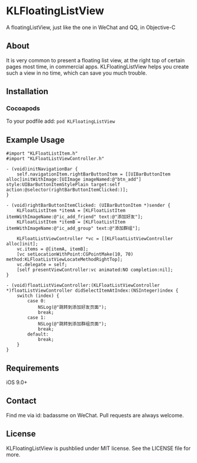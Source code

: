 # KLFloatingListView
A floatingListView, just like the one in WeChat and QQ, in Objective-C

## About
It is very common to present a floating list view, at the right top of certain pages most time, in commercial apps. KLFloatingListView helps you create such a view in no time, which can save you much trouble.

## Installation
### Cocoapods
To your podfile add:
`pod KLFloatingListView`

## Example Usage
```
#import "KLFloatListItem.h"
#import "KLFloatListViewController.h"
```
```
- (void)initNavigationBar {
    self.navigationItem.rightBarButtonItem = [[UIBarButtonItem alloc]initWithImage:[UIImage imageNamed:@"btn_add"] style:UIBarButtonItemStylePlain target:self action:@selector(rightBarButtonItemClicked:)];
}

- (void)rightBarButtonItemClicked: (UIBarButtonItem *)sender {
    KLFloatListItem *itemA = [KLFloatListItem itemWithImageName:@"ic_add_friend" text:@"添加好友"];
    KLFloatListItem *itemB = [KLFloatListItem itemWithImageName:@"ic_add_group" text:@"添加群组"];
    
    KLFloatListViewController *vc = [[KLFloatListViewController alloc]init];
    vc.items = @[itemA, itemB];
    [vc setLocationWithPoint:CGPointMake(10, 70) method:KLFloatListViewLocateMethodRightTop];
    vc.delegate = self;
    [self presentViewController:vc animated:NO completion:nil];
}

- (void)floatListViewController:(KLFloatListViewController *)floatListViewController didSelectItemAtIndex:(NSInteger)index {
    switch (index) {
        case 0:
            NSLog(@"跳转到添加好友页面");
            break;
        case 1:
            NSLog(@"跳转到添加群组页面");
            break;
        default:
            break;
    }
}
```

## Requirements
iOS 9.0+

## Contact
Find me via id: badassme on WeChat.
Pull requests are always welcome.

## License
KLFloatingListView is pushblied under MIT license. See the LICENSE file for more.
